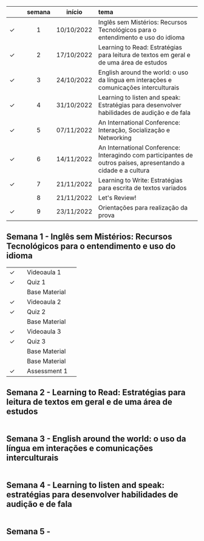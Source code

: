 
|  | | semana | início | tema |
|:---:|:---:|:---:|:---:|:---|
| &check; |  | 1 | 10/10/2022 | Inglês sem Mistérios: Recursos Tecnológicos para o entendimento e uso do idioma |
| &check; |  | 2 | 17/10/2022 | Learning to Read: Estratégias para leitura de textos em geral e de uma área de estudos |
| &check; |  | 3 | 24/10/2022 | English around the world: o uso da língua em interações e comunicações interculturais |
| &check; |  | 4 | 31/10/2022 | Learning to listen and speak: Estratégias para desenvolver habilidades de audição e de fala |
| &check; |  | 5 | 07/11/2022 | An International Conference: Interação, Socialização e Networking |
| &check; |  | 6 | 14/11/2022 | An International Conference: Interagindo com participantes de outros países, apresentando a cidade e a cultura |
| &check; |  | 7 | 21/11/2022 | Learning to Write: Estratégias para escrita de textos variados |
|  |  | 8 | 21/11/2022 | Let's Review! |
| &check; |  | 9 | 23/11/2022 | Orientações para realização da prova |


## Semana 1 - Inglês sem Mistérios: Recursos Tecnológicos para o entendimento e uso do idioma

|  |  |  |  |
|:---:|:---:|:---|:---|
| &check; |  | Videoaula 1 |  |
| &check; |  | Quiz 1 | |
|  |  | Base Material |  |
| &check; |  | Videoaula 2 |  |
| &check; |  | Quiz 2 |  |
|  |  | Base Material |  |
| &check; |  | Videoaula 3 |  |
| &check; |  | Quiz 3 |  |
|  |  | Base Material |  |
|  |  | Base Material |  |
| &check; |  | Assessment 1 |  |


## Semana 2 - Learning to Read: Estratégias para leitura de textos em geral e de uma área de estudos

|  |  |  |  |
|:---:|:---:|:---|:---|


## Semana 3 - English around the world: o uso da língua em interações e comunicações interculturais
|  |  |  |  |
|:---:|:---:|:---|:---|


## Semana 4 - Learning to listen and speak: estratégias para desenvolver habilidades de audição e de fala
|  |  |  |  |
|:---:|:---:|:---|:---|


## Semana 5 - 
|  |  |  |  |
|:---:|:---:|:---|:---|